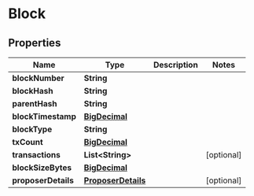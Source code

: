 # Block

## Properties
Name | Type | Description | Notes
------------ | ------------- | ------------- | -------------
**blockNumber** | **String** |  | 
**blockHash** | **String** |  | 
**parentHash** | **String** |  | 
**blockTimestamp** | [**BigDecimal**](BigDecimal.md) |  | 
**blockType** | **String** |  | 
**txCount** | [**BigDecimal**](BigDecimal.md) |  | 
**transactions** | **List&lt;String&gt;** |  |  [optional]
**blockSizeBytes** | [**BigDecimal**](BigDecimal.md) |  | 
**proposerDetails** | [**ProposerDetails**](ProposerDetails.md) |  |  [optional]
